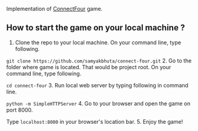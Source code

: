 Implementation of [ConnectFour](http://en.wikipedia.org/wiki/Connect_Four) game.

## How to start the game on your local machine ?
1. Clone the repo to your local machine. On your command line, type following.

  ```git clone https://github.com/samyakbhuta/connect-four.git```
2. Go to the folder where game is located. That would be project root. On your command line, type following.

  ```cd connect-four```
3. Run local web server by typing following in command line.

  ```python -m SimpleHTTPServer```
4. Go to your browser and open the game on port 8000.  

  Type ```localhost:8000``` in your browser's location bar.
5. Enjoy the game!
